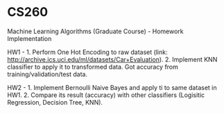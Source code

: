 # CS260
Machine Learning Algorithms (Graduate Course) - Homework Implementation

HW1 - 1. Perform One Hot Encoding to raw dataset (link: http://archive.ics.uci.edu/ml/datasets/Car+Evaluation). 
      2. Implement KNN classifier to apply it to transformed data. Got accuracy from training/validation/test data.
      
HW2 - 1. Implement Bernoulli Naive Bayes and apply ti to same dataset in HW1.
      2. Compare its result (accuracy) with other classifiers (Logisitic Regression, Decision Tree, KNN).
  
